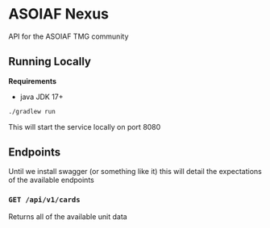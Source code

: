 # ASOIAF Nexus

API for the ASOIAF TMG community

## Running Locally

**Requirements**

 * java JDK 17+

```bash
./gradlew run
```

This will start the service locally on port 8080

## Endpoints

Until we install swagger (or something like it) this will detail the expectations of the available endpoints

### `GET /api/v1/cards`

Returns all of the available unit data
